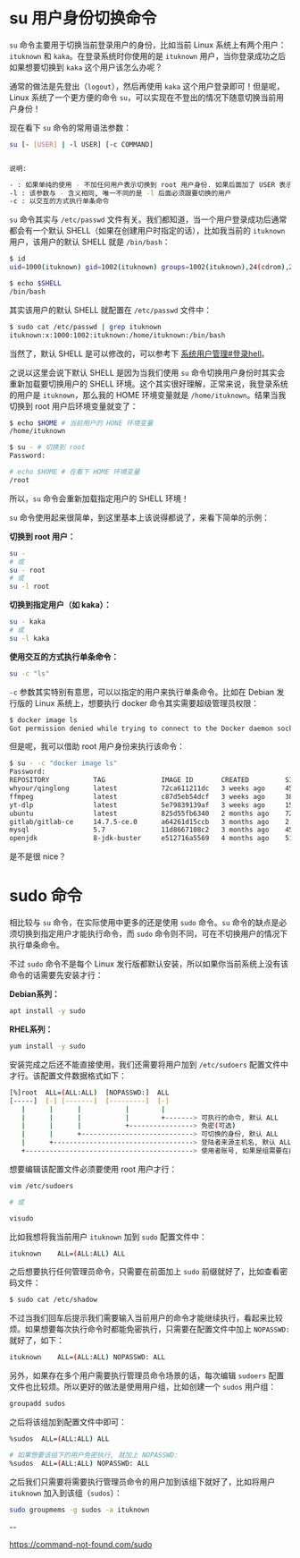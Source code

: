 # su 用户身份切换命令

`su` 命令主要用于切换当前登录用户的身份，比如当前 Linux 系统上有两个用户：`ituknown` 和 `kaka`。在登录系统时你使用的是 `ituknown` 用户，当你登录成功之后如果想要切换到 `kaka` 这个用户该怎么办呢？

通常的做法是先登出（`logout`），然后再使用 `kaka` 这个用户登录即可！但是呢，Linux 系统了一个更方便的命令 `su`，可以实现在不登出的情况下随意切换当前用户身份！

现在看下 `su` 命令的常用语法参数：

```bash
su [- [USER] | -l USER] [-c COMMAND]


说明:

- : 如果单纯的使用 - 不加任何用户表示切换到 root 用户身份. 如果后面加了 USER 表示切换到指定用户.
-l : 该参数与 - 含义相同, 唯一不同的是 -l 后面必须跟要切换的用户
-c : 以交互的方式执行单条命令
```

`su` 命令其实与 `/etc/passwd` 文件有关。我们都知道，当一个用户登录成功后通常都会有一个默认 SHELL（如果在创建用户时指定的话），比如我当前的 `ituknown` 用户，该用户的默认 SHELL 就是 `/bin/bash`：

```bash
$ id
uid=1000(ituknown) gid=1002(ituknown) groups=1002(ituknown),24(cdrom),25(floppy),27(sudo),29(audio),30(dip),44(video),46(plugdev),109(netdev),113(bluetooth),119(scanner),998(admin)

$ echo $SHELL
/bin/bash
```

其实该用户的默认 SHELL 就配置在 `/etc/passwd` 文件中：

```bash
$ sudo cat /etc/passwd | grep ituknown
ituknown:x:1000:1002:ituknown:/home/ituknown:/bin/bash
```

当然了，默认 SHELL 是可以修改的，可以参考下 [系统用户管理#登录hell](系统用户管理.md#登录-shell)。

之说以这里会说下默认 SHELL 是因为当我们使用 `su` 命令切换用户身份时其实会重新加载要切换用户的 SHELL 环境。这个其实很好理解，正常来说，我登录系统的用户是 `ituknown`，那么我的 HOME 环境变量就是 `/home/ituknown`。结果当我切换到 root 用户后环境变量就变了：

```bash
$ echo $HOME # 当前用户的 HONE 环境变量
/home/ituknown

$ su - # 切换到 root
Password:

# echo $HOME # 在看下 HOME 环境变量
/root
```

所以，`su` 命令会重新加载指定用户的 SHELL 环境！

`su` 命令使用起来很简单，到这里基本上该说得都说了，来看下简单的示例：

**切换到 root 用户：**

```bash
su -
# 或
su - root
# 或
su -l root
```

**切换到指定用户（如 kaka）：**

```bash
su - kaka
# 或
su -l kaka
```

**使用交互的方式执行单条命令：**

```bash
su -c "ls"
```

`-c` 参数其实特别有意思，可以以指定的用户来执行单条命令。比如在 Debian 发行版的 Linux 系统上，想要执行 docker 命令其实需要超级管理员权限：

```bash
$ docker image ls
Got permission denied while trying to connect to the Docker daemon socket at unix:///var/run/docker.sock: Get "http://%2Fvar%2Frun%2Fdocker.sock/v1.24/images/json": dial unix /var/run/docker.sock: connect: permission denied
```

但是呢，我可以借助 root 用户身份来执行该命令：

```bash
$ su - -c "docker image ls"
Password:
REPOSITORY           TAG              IMAGE ID       CREATED         SIZE
whyour/qinglong      latest           72ca611211dc   3 weeks ago     455MB
ffmpeg               latest           c87d5eb54dcf   3 weeks ago     380MB
yt-dlp               latest           5e79839139af   3 weeks ago     150MB
ubuntu               latest           825d55fb6340   2 months ago    72.8MB
gitlab/gitlab-ce     14.7.5-ce.0      a64261d15ccb   3 months ago    2.39GB
mysql                5.7              11d8667108c2   3 months ago    450MB
openjdk              8-jdk-buster     e512716a5569   4 months ago    514MB
```

是不是很 nice？

# sudo 命令

相比较与 `su` 命令，在实际使用中更多的还是使用 `sudo` 命令。`su` 命令的缺点是必须切换到指定用户才能执行命令，而 `sudo` 命令则不同，可在不切换用户的情况下执行单条命令。

不过 `sudo` 命令不是每个 Linux 发行版都默认安装，所以如果你当前系统上没有该命令的话需要先安装才行：

**Debian系列：**

```bash
apt install -y sudo
```

**RHEL系列：**

```bash
yum install -y sudo
```

安装完成之后还不能直接使用，我们还需要将用户加到 `/etc/sudoers` 配置文件中才行。该配置文件数据格式如下：

```bash
[%]root	 ALL=(ALL:ALL)  [NOPASSWD:]  ALL
[-----]  [-] [-------]  [---------]  [-]
   |      |      |           |        |
   |      |      |           |        +-------> 可执行的命令, 默认 ALL
   |      |      |           +----------------> 免密(可选)
   |      |      +----------------------------> 可切换的身份, 默认 ALL
   |      +-----------------------------------> 登陆者来源主机名, 默认 ALL
   +------------------------------------------> 使用者账号, 如果是组需要在前面加上 %
```

想要编辑该配置文件必须要使用 root 用户才行：

```bash
vim /etc/sudoers

# 或

visudo
```

比如我想将我当前用户 `ituknown` 加到 `sudo` 配置文件中：

```bash
ituknown	ALL=(ALL:ALL) ALL
```

之后想要执行任何管理员命令，只需要在前面加上 `sudo` 前缀就好了，比如查看密码文件：

```bash
$ sudo cat /etc/shadow
```

不过当我们回车后提示我们需要输入当前用户的命令才能继续执行，看起来比较烦。如果想要每次执行命令时都能免密执行，只需要在配置文件中加上 `NOPASSWD:` 就好了，如下：

```bash
ituknown	ALL=(ALL:ALL) NOPASSWD: ALL
```

另外，如果存在多个用户需要执行管理员命令场景的话，每次编辑 `sudoers` 配置文件也比较烦。所以更好的做法是使用用户组，比如创建一个 `sudos` 用户组：

```bash
groupadd sudos
```

之后将该组加到配置文件中即可：

```bash
%sudos	ALL=(ALL:ALL) ALL

# 如果想要该组下的用户免密执行, 就加上 NOPASSWD:
%sudos	ALL=(ALL:ALL) NOPASSWD: ALL
```

之后我们只需要将需要执行管理员命令的用户加到该组下就好了，比如将用户 `ituknown` 加入到该组（`sudos`）：

```bash
sudo groupmems -g sudos -a ituknown
```


--

https://command-not-found.com/sudo